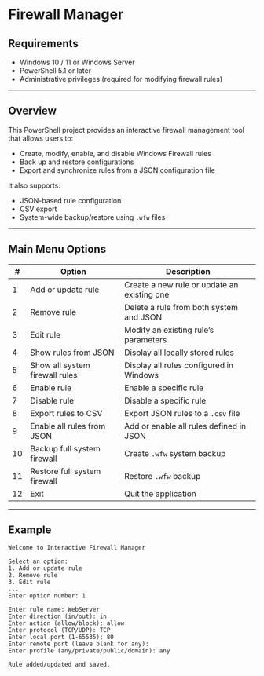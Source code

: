 # Firewall Manager

## Requirements
- Windows 10 / 11 or Windows Server  
- PowerShell 5.1 or later  
- Administrative privileges (required for modifying firewall rules)

---

## Overview
This PowerShell project provides an interactive firewall management tool that allows users to:

- Create, modify, enable, and disable Windows Firewall rules  
- Back up and restore configurations  
- Export and synchronize rules from a JSON configuration file  

It also supports:
- JSON-based rule configuration  
- CSV export  
- System-wide backup/restore using `.wfw` files  

---

## Main Menu Options

| #  | Option | Description |
|----|---------|-------------|
| 1  | Add or update rule | Create a new rule or update an existing one |
| 2  | Remove rule | Delete a rule from both system and JSON |
| 3  | Edit rule | Modify an existing rule’s parameters |
| 4  | Show rules from JSON | Display all locally stored rules |
| 5  | Show all system firewall rules | Display all rules configured in Windows |
| 6  | Enable rule | Enable a specific rule |
| 7  | Disable rule | Disable a specific rule |
| 8  | Export rules to CSV | Export JSON rules to a `.csv` file |
| 9  | Enable all rules from JSON | Add or enable all rules defined in JSON |
| 10 | Backup full system firewall | Create `.wfw` system backup |
| 11 | Restore full system firewall | Restore `.wfw` backup |
| 12 | Exit | Quit the application |

---

## Example

```plaintext
Welcome to Interactive Firewall Manager

Select an option:
1. Add or update rule
2. Remove rule
3. Edit rule
...
Enter option number: 1

Enter rule name: WebServer
Enter direction (in/out): in
Enter action (allow/block): allow
Enter protocol (TCP/UDP): TCP
Enter local port (1-65535): 80
Enter remote port (leave blank for any):
Enter profile (any/private/public/domain): any

Rule added/updated and saved.
